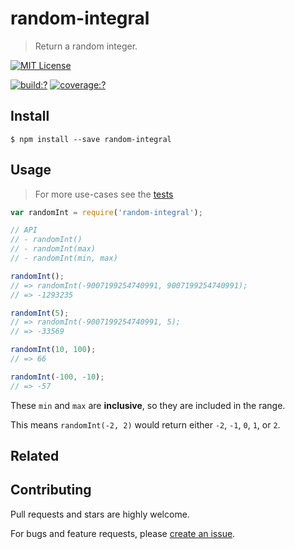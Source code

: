 # random-integral

> Return a random integer.

[![MIT License](https://img.shields.io/badge/license-MIT_License-green.svg?style=flat-square)](https://github.com/mock-end/random-integral/blob/master/LICENSE)

[![build:?](https://img.shields.io/travis/mock-end/random-integral/master.svg?style=flat-square)](https://travis-ci.org/mock-end/random-integral)
[![coverage:?](https://img.shields.io/coveralls/mock-end/random-integral/master.svg?style=flat-square)](https://coveralls.io/github/mock-end/random-integral)


## Install

```
$ npm install --save random-integral
```


## Usage

> For more use-cases see the [tests](https://github.com/mock-end/random-integral/blob/master/test/spec/index.js)


```js
var randomInt = require('random-integral');

// API
// - randomInt()
// - randomInt(max)
// - randomInt(min, max)

randomInt();
// => randomInt(-9007199254740991, 9007199254740991);
// => -1293235

randomInt(5);
// => randomInt(-9007199254740991, 5);
// => -33569

randomInt(10, 100);
// => 66

randomInt(-100, -10);
// => -57
```

These `min` and `max` are **inclusive**, so they are included in the range.

This means `randomInt(-2, 2)` would return either `-2`, `-1`, `0`, `1`, or `2`.


## Related




## Contributing

Pull requests and stars are highly welcome.

For bugs and feature requests, please [create an issue](https://github.com/mock-end/random-integral/issues/new).
